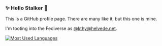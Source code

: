 ### ✨ Hello Stalker 👋

This is a GitHub profile page. There are many like it, but this one is mine.

I'm tooting into the Fediverse as [@kthy@helvede.net](https://helvede.net/@kthy).

[![Most Used Languages](https://github-readme-stats.vercel.app/api/top-langs/?username=kthy&langs_count=10&count_private=true&layout=compact&exclude_repo=fullstackopen2020-bloglist-frontend,fullstackopen2020-bloglist,fullstackopen2020,fullstackopen2020-phonebook-backend,geopython-2022&hide=CSS)](https://github.com/anuraghazra/github-readme-stats)
